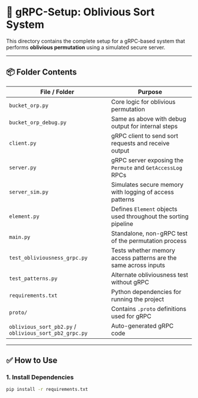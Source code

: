 # 🧪 gRPC-Setup: Oblivious Sort System

This directory contains the complete setup for a gRPC-based system that performs **oblivious permutation** using a simulated secure server.

---

## 📦 Folder Contents

| File / Folder                 | Purpose |
|------------------------------|---------|
| `bucket_orp.py`              | Core logic for oblivious permutation |
| `bucket_orp_debug.py`        | Same as above with debug output for internal steps |
| `client.py`                  | gRPC client to send sort requests and receive output |
| `server.py`                  | gRPC server exposing the `Permute` and `GetAccessLog` RPCs |
| `server_sim.py`              | Simulates secure memory with logging of access patterns |
| `element.py`                 | Defines `Element` objects used throughout the sorting pipeline |
| `main.py`                    | Standalone, non-gRPC test of the permutation process |
| `test_obliviousness_grpc.py` | Tests whether memory access patterns are the same across inputs |
| `test_patterns.py`           | Alternate obliviousness test without gRPC |
| `requirements.txt`           | Python dependencies for running the project |
| `proto/`                     | Contains `.proto` definitions used for gRPC |
| `oblivious_sort_pb2.py` / `oblivious_sort_pb2_grpc.py` | Auto-generated gRPC code |

---

## ✅ How to Use

### 1. Install Dependencies
```bash
pip install -r requirements.txt

